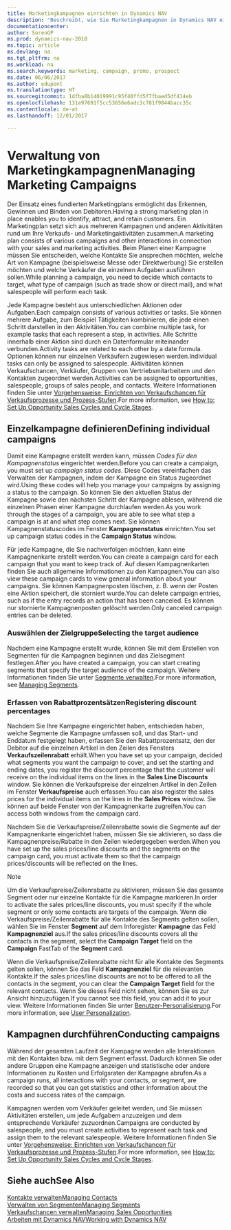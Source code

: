 ```yaml
---
title: Marketingkampagnen einrichten in Dynamics NAV
description: "Beschreibt, wie Sie Marketingkampagnen in Dynamics NAV einrichten und ausführen, um potenzielle Kunden zu identifizieren und Kunden zu behalten."
documentationcenter: 
author: SorenGP
ms.prod: dynamics-nav-2018
ms.topic: article
ms.devlang: na
ms.tgt_pltfrm: na
ms.workload: na
ms.search.keywords: marketing, campaign, promo, prospect
ms.date: 06/06/2017
ms.author: edupont
ms.translationtype: HT
ms.sourcegitcommit: 1dfba8b14019991c95f40ffd5f7fbaed5df414eb
ms.openlocfilehash: 131e97691f5cc53656e6adc3c781f9844bacc35c
ms.contentlocale: de-at
ms.lasthandoff: 12/01/2017

---
```

# <a name="managing-marketing-campaigns"></a><span data-ttu-id="1ff3c-103">Verwaltung von Marketingkampagnen</span><span class="sxs-lookup"><span data-stu-id="1ff3c-103">Managing Marketing Campaigns</span></span>
<span data-ttu-id="1ff3c-104">Der Einsatz eines fundierten Marketingplans ermöglicht das Erkennen, Gewinnen und Binden von Debitoren.</span><span class="sxs-lookup"><span data-stu-id="1ff3c-104">Having a strong marketing plan in place enables you to identify, attract, and retain customers.</span></span> <span data-ttu-id="1ff3c-105">Ein Marketingplan setzt sich aus mehreren Kampagnen und anderen Aktivitäten rund um Ihre Verkaufs- und Marketingaktivitäten zusammen.</span><span class="sxs-lookup"><span data-stu-id="1ff3c-105">A marketing plan consists of various campaigns and other interactions in connection with your sales and marketing activities.</span></span> <span data-ttu-id="1ff3c-106">Beim Planen einer Kampagne müssen Sie entscheiden, welche Kontakte Sie ansprechen möchten, welche Art von Kampagne (beispielsweise Messe oder Direktwerbung) Sie erstellen möchten und welche Verkäufer die einzelnen Aufgaben ausführen sollen.</span><span class="sxs-lookup"><span data-stu-id="1ff3c-106">While planning a campaign, you need to decide which contacts to target, what type of campaign (such as trade show or direct mail), and what salespeople will perform each task.</span></span>

<span data-ttu-id="1ff3c-107">Jede Kampagne besteht aus unterschiedlichen Aktionen oder Aufgaben.</span><span class="sxs-lookup"><span data-stu-id="1ff3c-107">Each campaign consists of various activities or tasks.</span></span> <span data-ttu-id="1ff3c-108">Sie können mehrere Aufgabe, zum Beispiel Tätigkeiten kombinieren, die jede einen Schritt darstellen in den Aktivitäten.</span><span class="sxs-lookup"><span data-stu-id="1ff3c-108">You can combine multiple task, for example tasks that each represent a step, in activities.</span></span> <span data-ttu-id="1ff3c-109">Alle Schritte innerhalb einer Aktion sind durch ein Datenformular miteinander verbunden.</span><span class="sxs-lookup"><span data-stu-id="1ff3c-109">Activity tasks are related to each other by a date formula.</span></span> <span data-ttu-id="1ff3c-110">Optionen können nur einzelnen Verkäufern zugewiesen werden.</span><span class="sxs-lookup"><span data-stu-id="1ff3c-110">Individual tasks can only be assigned to salespeople.</span></span> <span data-ttu-id="1ff3c-111">Aktivitäten können Verkaufschancen, Verkäufer, Gruppen von Vertriebsmitarbeitern und den Kontakten zugeordnet werden.</span><span class="sxs-lookup"><span data-stu-id="1ff3c-111">Activities can be assigned to opportunities, salespeople, groups of sales people, and contacts.</span></span> <span data-ttu-id="1ff3c-112">Weitere Informationen finden Sie unter [Vorgehensweise: Einrichten von Verkaufschancen für Verkaufsprozesse und Prozess-Stufen](marketing-how-setup-opportunity-sales-cycles-stages.md).</span><span class="sxs-lookup"><span data-stu-id="1ff3c-112">For more information, see [How to: Set Up Opportunity Sales Cycles and Cycle Stages](marketing-how-setup-opportunity-sales-cycles-stages.md).</span></span>

## <a name="defining-individual-campaigns"></a><span data-ttu-id="1ff3c-113">Einzelkampagne definieren</span><span class="sxs-lookup"><span data-stu-id="1ff3c-113">Defining individual campaigns</span></span>
<span data-ttu-id="1ff3c-114">Damit eine Kampagne erstellt werden kann, müssen *Codes für den Kampagnenstatus* eingerichtet werden.</span><span class="sxs-lookup"><span data-stu-id="1ff3c-114">Before you can create a campaign, you must set up *campaign status codes*.</span></span> <span data-ttu-id="1ff3c-115">Diese Codes vereinfachen das Verwalten der Kampagnen, indem der Kampagne ein Status zugeordnet wird.</span><span class="sxs-lookup"><span data-stu-id="1ff3c-115">Using these codes will help you manage your campaigns by assigning a status to the campaign.</span></span> <span data-ttu-id="1ff3c-116">So können Sie den aktuellen Status der Kampagne sowie den nächsten Schritt der Kampagne ablesen, während die einzelnen Phasen einer Kampagne durchlaufen werden.</span><span class="sxs-lookup"><span data-stu-id="1ff3c-116">As you work through the stages of a campaign, you are able to see what step a campaign is at and what step comes next.</span></span> <span data-ttu-id="1ff3c-117">Sie können Kampagnenstatuscodes im Fenster **Kampagnenstatus** einrichten.</span><span class="sxs-lookup"><span data-stu-id="1ff3c-117">You set up campaign status codes in the **Campaign Status** window.</span></span>

<span data-ttu-id="1ff3c-118">Für jede Kampagne, die Sie nachverfolgen möchten, kann eine Kampagnenkarte erstellt werden.</span><span class="sxs-lookup"><span data-stu-id="1ff3c-118">You can create a campaign card for each campaign that you want to keep track of.</span></span> <span data-ttu-id="1ff3c-119">Auf diesen Kampagnenkarten finden Sie auch allgemeine Informationen zu den Kampagnen.</span><span class="sxs-lookup"><span data-stu-id="1ff3c-119">You can also view these campaign cards to view general information about your campaigns.</span></span>
<span data-ttu-id="1ff3c-120">Sie können Kampagnenposten löschen, z. B. wenn der Posten eine Aktion speichert, die storniert wurde.</span><span class="sxs-lookup"><span data-stu-id="1ff3c-120">You can delete campaign entries, such as if the entry records an action that has been canceled.</span></span> <span data-ttu-id="1ff3c-121">Es können nur stornierte Kampagnenposten gelöscht werden.</span><span class="sxs-lookup"><span data-stu-id="1ff3c-121">Only canceled campaign entries can be deleted.</span></span>

### <a name="selecting-the-target-audience"></a><span data-ttu-id="1ff3c-122">Auswählen der Zielgruppe</span><span class="sxs-lookup"><span data-stu-id="1ff3c-122">Selecting the target audience</span></span>
<span data-ttu-id="1ff3c-123">Nachdem eine Kampagne erstellt wurde, können Sie mit dem Erstellen von Segmenten für die Kampagnen beginnen und das Zielsegment festlegen.</span><span class="sxs-lookup"><span data-stu-id="1ff3c-123">After you have created a campaign, you can start creating segments that specify the target audience of the campaign.</span></span> <span data-ttu-id="1ff3c-124">Weitere Informationen finden Sie unter [Segmente verwalten](marketing-segments.md).</span><span class="sxs-lookup"><span data-stu-id="1ff3c-124">For more information, see [Managing Segments](marketing-segments.md).</span></span>

### <a name="registering-discount-percentages"></a><span data-ttu-id="1ff3c-125">Erfassen von Rabattprozentsätzen</span><span class="sxs-lookup"><span data-stu-id="1ff3c-125">Registering discount percentages</span></span>
<span data-ttu-id="1ff3c-126">Nachdem Sie Ihre Kampagne eingerichtet haben, entschieden haben, welche Segmente die Kampagne umfassen soll, und das Start- und Enddatum festgelegt haben, erfassen Sie den Rabattprozentsatz, den der Debitor auf die einzelnen Artikel in den Zeilen des Fensters **Verkaufszeilenrabatt** erhält.</span><span class="sxs-lookup"><span data-stu-id="1ff3c-126">When you have set up your campaign, decided what segments you want the campaign to cover, and set the starting and ending dates, you register the discount percentage that the customer will receive on the individual items on the lines in the **Sales Line Discounts** window.</span></span> <span data-ttu-id="1ff3c-127">Sie können die Verkaufspreise der einzelnen Artikel in den Zeilen im Fenster **Verkaufspreise** auch erfassen.</span><span class="sxs-lookup"><span data-stu-id="1ff3c-127">You can also register the sales prices for the individual items on the lines in the **Sales Prices** window.</span></span> <span data-ttu-id="1ff3c-128">Sie können auf beide Fenster von der Kampagnenkarte zugreifen.</span><span class="sxs-lookup"><span data-stu-id="1ff3c-128">You can access both windows from the campaign card.</span></span>

 <span data-ttu-id="1ff3c-129">Nachdem Sie die Verkaufspreise/Zeilenrabatte sowie die Segmente auf der Kampagnenkarte eingerichtet haben, müssen Sie sie aktivieren, so dass die Kampagnenpreise/Rabatte in den Zeilen wiedergegeben werden.</span><span class="sxs-lookup"><span data-stu-id="1ff3c-129">When you have set up the sales prices/line discounts and the segments on the campaign card, you must activate them so that the campaign prices/discounts will be reflected on the lines.</span></span>

> [!NOTE]  
>   <span data-ttu-id="1ff3c-130">Um die Verkaufspreise/Zeilenrabatte zu aktivieren, müssen Sie das gesamte Segment oder nur einzelne Kontakte für die Kampagne markieren.</span><span class="sxs-lookup"><span data-stu-id="1ff3c-130">In order to activate the sales prices/line discounts, you must specify if the whole segment or only some contacts are targets of the campaign.</span></span> <span data-ttu-id="1ff3c-131">Wenn die Verkaufspreise/Zeilenrabatte für alle Kontakte des Segments gelten sollen, wählen Sie im Fenster **Segment** auf dem Inforegister **Kampagne** das Feld **Kampagnenziel** aus.</span><span class="sxs-lookup"><span data-stu-id="1ff3c-131">If the sales prices/line discounts covers all the contacts in the segment, select the **Campaign Target** field on the **Campaign** FastTab of the **Segment** card.</span></span>

<span data-ttu-id="1ff3c-132">Wenn die Verkaufspreise/Zeilenrabatte nicht für alle Kontakte des Segments gelten sollen, können Sie das Feld **Kampagnenziel** für die relevanten Kontakte.</span><span class="sxs-lookup"><span data-stu-id="1ff3c-132">If the sales prices/line discounts are not to be offered to all the contacts in the segment, you can clear the **Campaign Target** field for the relevant contacts.</span></span> <span data-ttu-id="1ff3c-133">Wenn Sie dieses Feld nicht sehen, können Sie es zur Ansicht hinzuzufügen.</span><span class="sxs-lookup"><span data-stu-id="1ff3c-133">If you cannot see this field, you can add it to your view.</span></span> <span data-ttu-id="1ff3c-134">Weitere Informationen finden Sie unter [Benutzer-Personalisierung](ui-user-personalization.md).</span><span class="sxs-lookup"><span data-stu-id="1ff3c-134">For more information, see [User Personalization](ui-user-personalization.md).</span></span>

## <a name="conducting-campaigns"></a><span data-ttu-id="1ff3c-135">Kampagnen durchführen</span><span class="sxs-lookup"><span data-stu-id="1ff3c-135">Conducting campaigns</span></span>
<span data-ttu-id="1ff3c-136">Während der gesamten Laufzeit der Kampagne werden alle Interaktionen mit den Kontakten bzw. mit dem Segment erfasst. Dadurch können Sie oder andere Gruppen eine Kampagne anzeigen und statistische oder andere Informationen zu Kosten und Erfolgsraten der Kampagne abrufen.</span><span class="sxs-lookup"><span data-stu-id="1ff3c-136">As a campaign runs, all interactions with your contacts, or segment, are recorded so that you can get statistics and other information about the costs and success rates of the campaign.</span></span>

<span data-ttu-id="1ff3c-137">Kampagnen werden vom Verkäufer geleitet werden, und Sie müssen Aktivitäten erstellen, um jede Aufgabem  anzuzeigen und dem entsprechende Verkäufer zuzuordnen.</span><span class="sxs-lookup"><span data-stu-id="1ff3c-137">Campaigns are conducted by salespeople, and you must create activities to represent each task and assign them to the relevant salespeople.</span></span> <span data-ttu-id="1ff3c-138">Weitere Informationen finden Sie unter [Vorgehensweise: Einrichten von Verkaufschancen für Verkaufsprozesse und Prozess-Stufen](marketing-how-setup-opportunity-sales-cycles-stages.md).</span><span class="sxs-lookup"><span data-stu-id="1ff3c-138">For more information, see [How to: Set Up Opportunity Sales Cycles and Cycle Stages](marketing-how-setup-opportunity-sales-cycles-stages.md).</span></span>

## <a name="see-also"></a><span data-ttu-id="1ff3c-139">Siehe auch</span><span class="sxs-lookup"><span data-stu-id="1ff3c-139">See Also</span></span>
[<span data-ttu-id="1ff3c-140">Kontakte verwalten</span><span class="sxs-lookup"><span data-stu-id="1ff3c-140">Managing Contacts</span></span>](marketing-contacts.md)  
[<span data-ttu-id="1ff3c-141">Verwalten von Segmenten</span><span class="sxs-lookup"><span data-stu-id="1ff3c-141">Managing Segments</span></span>](marketing-segments.md)  
[<span data-ttu-id="1ff3c-142">Verkaufschancen verwalten</span><span class="sxs-lookup"><span data-stu-id="1ff3c-142">Managing Sales Opportunities</span></span>](marketing-manage-sales-opportunities.md)  
[<span data-ttu-id="1ff3c-143">Arbeiten mit Dynamics NAV</span><span class="sxs-lookup"><span data-stu-id="1ff3c-143">Working with Dynamics NAV</span></span>](ui-work-product.md)  

